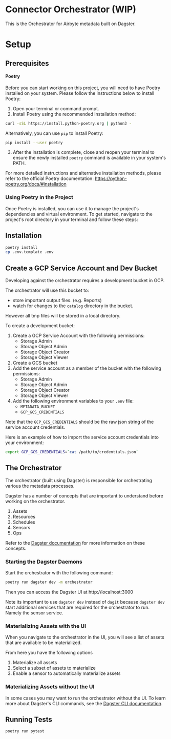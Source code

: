# Connector Orchestrator (WIP)
This is the Orchestrator for Airbyte metadata built on Dagster.


# Setup

## Prerequisites

#### Poetry

Before you can start working on this project, you will need to have Poetry installed on your system. Please follow the instructions below to install Poetry:

1. Open your terminal or command prompt.
2. Install Poetry using the recommended installation method:

```bash
curl -sSL https://install.python-poetry.org | python3 -
```

Alternatively, you can use `pip` to install Poetry:

```bash
pip install --user poetry
```

3. After the installation is complete, close and reopen your terminal to ensure the newly installed `poetry` command is available in your system's PATH.

For more detailed instructions and alternative installation methods, please refer to the official Poetry documentation: https://python-poetry.org/docs/#installation

### Using Poetry in the Project

Once Poetry is installed, you can use it to manage the project's dependencies and virtual environment. To get started, navigate to the project's root directory in your terminal and follow these steps:


## Installation
```bash
poetry install
cp .env.template .env
```

## Create a GCP Service Account and Dev Bucket
Developing against the orchestrator requires a development bucket in GCP.

The orchestrator will use this bucket to:
- store important output files. (e.g. Reports)
- watch for changes to the `catalog` directory in the bucket.

However all tmp files will be stored in a local directory.

To create a development bucket:
1. Create a GCP Service Account with the following permissions:
    - Storage Admin
    - Storage Object Admin
    - Storage Object Creator
    - Storage Object Viewer
2. Create a GCS bucket
3. Add the service account as a member of the bucket with the following permissions:
    - Storage Admin
    - Storage Object Admin
    - Storage Object Creator
    - Storage Object Viewer
4. Add the following environment variables to your `.env` file:
    - `METADATA_BUCKET`
    - `GCP_GCS_CREDENTIALS`

Note that the `GCP_GCS_CREDENTIALS` should be the raw json string of the service account credentials.

Here is an example of how to import the service account credentials into your environment:
```bash
export GCP_GCS_CREDENTIALS=`cat /path/to/credentials.json`
```

## The Orchestrator

The orchestrator (built using Dagster) is responsible for orchestrating various the metadata processes.

Dagster has a number of concepts that are important to understand before working on the orchestrator.
1. Assets
2. Resources
3. Schedules
4. Sensors
5. Ops

Refer to the [Dagster documentation](https://docs.dagster.io/concepts) for more information on these concepts.

### Starting the Dagster Daemons
Start the orchestrator with the following command:
```bash
poetry run dagster dev -m orchestrator
```

Then you can access the Dagster UI at http://localhost:3000

Note its important to use `dagster dev` instead of `dagit` because `dagster dev` start additional services that are required for the orchestrator to run. Namely the sensor service.

### Materializing Assets with the UI
When you navigate to the orchestrator in the UI, you will see a list of assets that are available to be materialized.

From here you have the following options
1. Materialize all assets
2. Select a subset of assets to materialize
3. Enable a sensor to automatically materialize assets

### Materializing Assets without the UI

In some cases you may want to run the orchestrator without the UI. To learn more about Dagster's CLI commands, see the [Dagster CLI documentation](https://docs.dagster.io/_apidocs/cli).

## Running Tests
```bash
poetry run pytest
```

